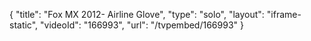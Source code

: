 {
    "title": "Fox MX 2012- Airline Glove",
    "type": "solo",
    "layout": "iframe-static",
    "videoId": "166993",
    "url": "\/tvpembed\/166993"
}
